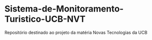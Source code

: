 # Sistema-de-Monitoramento-Turistico-UCB-NVT
Repositório destinado ao projeto da matéria Novas Tecnologias da UCB
